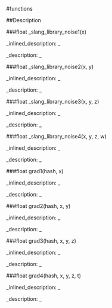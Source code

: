 #functions


<!--
_visible: True_
_advanced: True_
-->

##Description






<!----------------------------------------------------------------------------->

###float _slang_library_noise1(x)

<!--
_syntax: _slang_library_noise1(x)_
_name: _slang_library_noise1_
_returns: float_
_returns_description: _
_parameters: float x_
_version_started: _
_version_deprecated: _
_summary: _
_constant: False_
_static: False_
_visible: True_
_advanced: False_
-->

_inlined_description: _







_description: _








<!----------------------------------------------------------------------------->

###float _slang_library_noise2(x, y)

<!--
_syntax: _slang_library_noise2(x, y)_
_name: _slang_library_noise2_
_returns: float_
_returns_description: _
_parameters: float x, float y_
_version_started: _
_version_deprecated: _
_summary: _
_constant: False_
_static: False_
_visible: True_
_advanced: False_
-->

_inlined_description: _







_description: _








<!----------------------------------------------------------------------------->

###float _slang_library_noise3(x, y, z)

<!--
_syntax: _slang_library_noise3(x, y, z)_
_name: _slang_library_noise3_
_returns: float_
_returns_description: _
_parameters: float x, float y, float z_
_version_started: _
_version_deprecated: _
_summary: _
_constant: False_
_static: False_
_visible: True_
_advanced: False_
-->

_inlined_description: _







_description: _








<!----------------------------------------------------------------------------->

###float _slang_library_noise4(x, y, z, w)

<!--
_syntax: _slang_library_noise4(x, y, z, w)_
_name: _slang_library_noise4_
_returns: float_
_returns_description: _
_parameters: float x, float y, float z, float w_
_version_started: _
_version_deprecated: _
_summary: _
_constant: False_
_static: False_
_visible: True_
_advanced: False_
-->

_inlined_description: _







_description: _








<!----------------------------------------------------------------------------->

###float grad1(hash, x)

<!--
_syntax: grad1(hash, x)_
_name: grad1_
_returns: float_
_returns_description: _
_parameters: int hash, float x_
_version_started: _
_version_deprecated: _
_summary: _
_constant: False_
_static: False_
_visible: True_
_advanced: False_
-->

_inlined_description: _







_description: _








<!----------------------------------------------------------------------------->

###float grad2(hash, x, y)

<!--
_syntax: grad2(hash, x, y)_
_name: grad2_
_returns: float_
_returns_description: _
_parameters: int hash, float x, float y_
_version_started: _
_version_deprecated: _
_summary: _
_constant: False_
_static: False_
_visible: True_
_advanced: False_
-->

_inlined_description: _







_description: _








<!----------------------------------------------------------------------------->

###float grad3(hash, x, y, z)

<!--
_syntax: grad3(hash, x, y, z)_
_name: grad3_
_returns: float_
_returns_description: _
_parameters: int hash, float x, float y, float z_
_version_started: _
_version_deprecated: _
_summary: _
_constant: False_
_static: False_
_visible: True_
_advanced: False_
-->

_inlined_description: _







_description: _








<!----------------------------------------------------------------------------->

###float grad4(hash, x, y, z, t)

<!--
_syntax: grad4(hash, x, y, z, t)_
_name: grad4_
_returns: float_
_returns_description: _
_parameters: int hash, float x, float y, float z, float t_
_version_started: _
_version_deprecated: _
_summary: _
_constant: False_
_static: False_
_visible: True_
_advanced: False_
-->

_inlined_description: _







_description: _








<!----------------------------------------------------------------------------->

